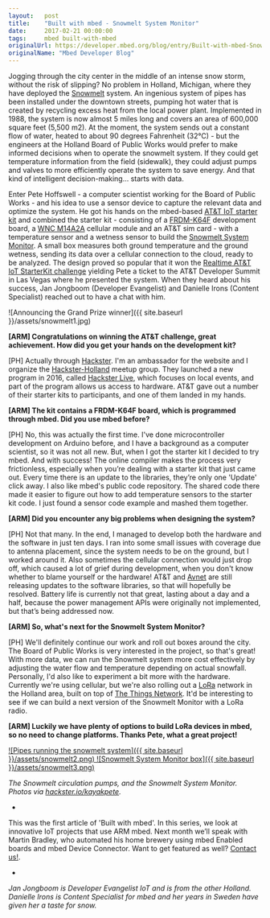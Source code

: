 ```yaml
---
layout:   post
title:    "Built with mbed - Snowmelt System Monitor"
date:     2017-02-21 00:00:00
tags:     mbed built-with-mbed
originalUrl: https://developer.mbed.org/blog/entry/Built-with-mbed-Snowmelt-System-Monitor/
originalName: "Mbed Developer Blog"
---
```


Jogging through the city center in the middle of an intense snow storm, without the risk of slipping? No problem in Holland, Michigan, where they have deployed the [Snowmelt](http://www.cityofholland.com/streets/snowmelt) system. An ingenious system of pipes has been installed under the downtown streets,  pumping hot water that is created by recycling excess heat from the local power plant. Implemented in 1988, the system is now almost 5 miles long and covers an area of 600,000 square feet (5,500 m2). At the moment, the system sends out a constant flow of water, heated to about 90 degrees Fahrenheit (32°C) - but the engineers at the Holland Board of Public Works would prefer to make informed decisions when to operate the snowmelt system. If they could get temperature information from the field (sidewalk), they could adjust pumps and valves to more efficiently operate the system to save energy. And that kind of intelligent decision-making… starts with data.

<!--more-->

Enter Pete Hoffswell - a computer scientist working for the Board of Public Works - and his idea to use a sensor device to capture the relevant data and optimize the system. He got his hands on the mbed-based [AT&T IoT starter kit](https://starterkit.att.com) and combined the starter kit - consisting of a [FRDM-K64F](https://developer.mbed.org/platforms/FRDM-K64F/) development board, a [WNC M14A2A](https://products.avnet.com/opasdata/d120001/medias/docus/132/AES-ATT-M14A2A-IOT-SK-G-PB-v3.pdf) cellular module and an AT&T sim card - with a temperature sensor and a wetness sensor to build the [Snowmelt System Monitor](https://www.hackster.io/kayakpete/snowmelt-system-monitor-be4a01). A small box measures both ground temperature and the ground wetness, sending its data over a cellular connection to the cloud, ready to be analyzed. The design proved so popular that it won the [Realtime AT&T IoT StarterKit challenge](https://www.hackster.io/contests/RealtimeAT&TIoTStarterKit?linkId=31400560) yielding Pete a ticket to the AT&T Developer Summit in Las Vegas where he presented the system. When they heard about his success, Jan Jongboom (Developer Evangelist) and Danielle Irons (Content Specialist) reached out to have a chat with him.


![Announcing the Grand Prize winner]({{ site.baseurl }}/assets/snowmelt1.jpg)

**[ARM] Congratulations on winning the AT&T challenge, great achievement. How did you get your hands on the development kit?**

[PH] Actually through [Hackster](https://www.hackster.io). I'm an ambassador for the website and I organize the [Hackster-Holland](https://www.meetup.com/HacksterHolland/) meetup group. They launched a new program in 2016, called [Hackster Live](https://www.hackster.io/live), which focuses on local events, and part of the program allows us access to hardware. AT&T gave out a number of their starter kits to participants, and one of them landed in my hands.

**[ARM] The kit contains a FRDM-K64F board, which is programmed through mbed. Did you use mbed before?**

[PH] No, this was actually the first time. I've done microcontroller development on Arduino before, and I have a background as a computer scientist, so it was not all new. But, when I got the starter kit I decided to try mbed. And with success! The online compiler makes the process very frictionless, especially when you’re dealing with a starter kit that just came out. Every time there is an update to the libraries, they’re only one 'Update' click away. I also like mbed's public code repository. The shared code there made it easier to figure out how to add temperature sensors to the starter kit code. I just found a sensor code example and mashed them together.

**[ARM] Did you encounter any big problems when designing the system?**

[PH] Not that many. In the end, I managed to develop both the hardware and the software in just ten days. I ran into some small issues with coverage due to antenna placement, since the system needs to be on the ground, but I worked around it. Also sometimes the cellular connection would just drop off, which caused a lot of grief during development, when you don't know whether to blame yourself or the hardware! AT&T and [Avnet](http://cloudconnectkits.org) are still releasing updates to the software libraries, so that will hopefully be resolved. Battery life is currently not that great, lasting about a day and a half, because the power management APIs were originally not implemented, but that’s being addressed now.

**[ARM] So, what's next for the Snowmelt System Monitor?**

[PH] We'll definitely continue our work and roll out boxes around the city. The Board of Public Works is very interested in the project, so that's great! With more data, we can run the Snowmelt system more cost effectively by adjusting the water flow and temperature depending on actual snowfall. Personally, I'd also like to experiment a bit more with the hardware. Currently we're using cellular, but we're also rolling out a [LoRa](https://www.lora-alliance.org) network in the Holland area, built on top of [The Things Network](https://www.thethingsnetwork.org). It'd be interesting to see if we can build a next version of the Snowmelt Monitor with a LoRa radio.

**[ARM] Luckily we have plenty of options to build LoRa devices in mbed, so no need to change platforms. Thanks Pete, what a great project!**



[![Pipes running the snowmelt system]({{ site.baseurl }}/assets/snowmelt2.png) ![Snowmelt System Monitor box]({{ site.baseurl }}/assets/snowmelt3.png)](https://www.hackster.io/kayakpete/snowmelt-system-monitor-be4a01)

*The Snowmelt circulation pumps, and the Snowmelt System Monitor. Photos via [hackster.io/kayakpete](https://www.hackster.io/kayakpete/snowmelt-system-monitor-be4a01).*

-

This was the first article of 'Built with mbed'. In this series, we look at innovative IoT projects that use ARM mbed. Next month we’ll speak with Martin Bradley, who automated his home brewery using mbed Enabled boards and mbed Device Connector. Want to get featured as well? [Contact us!](mailto:jan.jongboom@arm.com).

-

*Jan Jongboom is Developer Evangelist IoT and is from the other Holland. Danielle Irons is Content Specialist for mbed and her years in Sweden have given her a taste for snow.*
